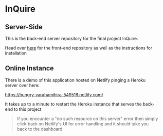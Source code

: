 # InQuire

## Server-Side

This is the back-end server repository for the final project InQuire.

Head over [here](https://github.com/lxg1992/LHL-Final-Client) for the front-end repository as well as the instructions for installation

## Online Instance

There is a demo of this application hosted on Netlify pinging a Heroku server over here:

https://hungry-varahamihira-549516.netlify.com/

It takes up to a minute to restart the Heroku instance that serves the back-end to this project

> If you encounter a "no such resource on this server" error then simply click back on Netlify's UI for error handling and it should take you back to the dashboard